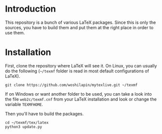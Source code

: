# Introduction
This repository is a bunch of various LaTeX packages.  Since this is only the
sources, you have to build them and put them at the right place in order to use
them.

# Installation
First, clone the repository where LaTeX will see it.  On Linux, you can usually
do the following (`~/texmf` folder is read in most default configurations of
LaTeX).

```
git clone https://github.com/woshilapin/mytexlive.git ~/texmf
```

If on Windows or want another folder to be used, you can take a look into the
file `web2c/texmf.cnf` from your LaTeX installation and look or change the
variable `TEXMFHOME`.

Then you'll have to build the packages.

```
cd ~/texmf/tex/latex
python3 update.py
```
